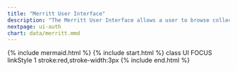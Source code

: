 ```yaml
---
title: "Merritt User Interface"
description: "The Merritt User Interface allows a user to browse collections and deposit new objects"
nextpage: ui-auth
chart: data/merritt.mmd
---
```

{% include mermaid.html %}
{% include start.html %}
  class UI FOCUS
  linkStyle 1 stroke:red,stroke-width:3px
{% include end.html %}
